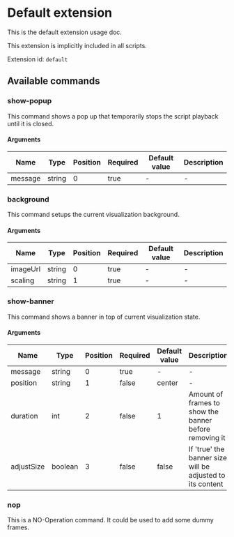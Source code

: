 # Default extension

This is the default extension usage doc. 

This extension is implicitly included in all scripts.

Extension id: `default`

## Available commands

### show-popup

This command shows a pop up that temporarily stops the script playback until it is closed.

#### Arguments

| Name    | Type   | Position | Required | Default value | Description |
|---------|--------|----------|----------|---------------|-------------|
| message | string | 0        | true     | -             | -           |

### background

This command setups the current visualization background.

#### Arguments

| Name     | Type   | Position | Required | Default value | Description |
|----------|--------|----------|----------|---------------|-------------|
| imageUrl | string | 0        | true     | -             | -           |
| scaling  | string | 1        | true     | -             | -           |

### show-banner

This command shows a banner in top of current visualization state.

#### Arguments

| Name       | Type    | Position | Required | Default value | Description                                               |
|------------|---------|----------|----------|---------------|-----------------------------------------------------------|
| message    | string  | 0        | true     | -             | -                                                         |
| position   | string  | 1        | false    | center        | -                                                         |
| duration   | int     | 2        | false    | 1             | Amount of frames to show the banner before removing it    |
| adjustSize | boolean | 3        | false    | false         | If 'true' the banner size will be adjusted to its content |


### nop

This is a NO-Operation command. It could be used to add some dummy frames.
